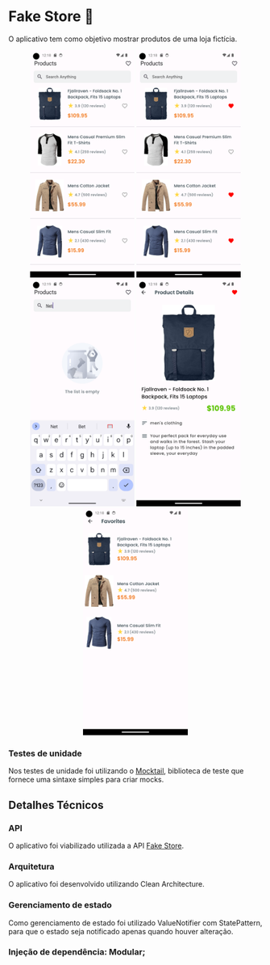 # Fake Store 🏪

O aplicativo tem como objetivo mostrar produtos de uma loja fictícia. 

<div align="center">
<img src="/assets/images/prints/products.png" alt="Home" style="height: 450px; "/>
<img src="/assets/images/prints/list-with-favorites.png" alt="Home" style="height: 450px; "/>
<img src="/assets/images/prints/empty.png" alt="Home" style="height: 450px; "/>
<img src="/assets/images/prints/details.png" alt="Home" style="height: 450px; "/>
<img src="/assets/images/prints/favorites.png" alt="Home" style="height: 450px; "/>
</div>

### Testes de unidade

Nos testes de unidade foi utilizando o [Mocktail](https://pub.dev/packages/mocktail), biblioteca de teste que fornece uma sintaxe simples para criar mocks.


## Detalhes Técnicos

### API
O aplicativo foi viabilizado utilizada a API [Fake Store](https://fakestoreapi.com).

### Arquitetura

O aplicativo foi desenvolvido utilizando Clean Architecture. 

### Gerenciamento de estado
Como gerenciamento de estado foi utilizado ValueNotifier com StatePattern, para que o estado seja notificado apenas quando houver alteração.

### Injeção de dependência: Modular;

